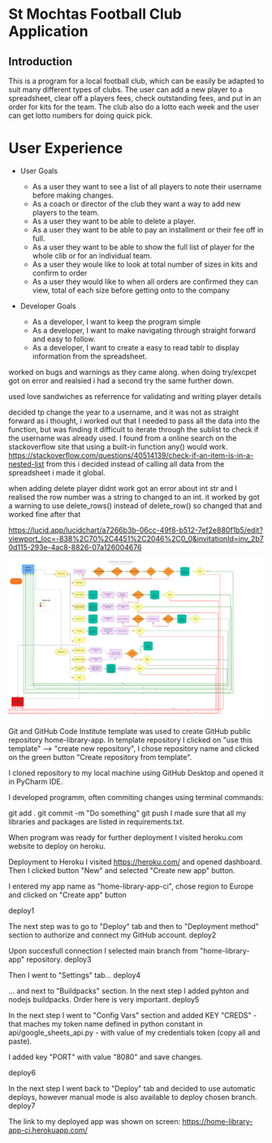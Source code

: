 # St Mochtas Football Club Application

## Introduction
This is a program for a local football club, which can be easily be adapted to suit many different types of clubs.
The user can add a new player to a spreadsheet, clear off a players fees, check outstanding fees, and put in an order 
for kits for the team. The club also do a lotto each week and the user can get lotto numbers for doing quick pick.

# User Experience

- User Goals
  - As a user they want to see a list of all players to note their username before making changes.
  - As a coach or director of the club they want a way to add new players to the team.
  - As a user they want to be able to delete a player.
  - As a user they want to be able to pay an installment or their fee off in full.
  - As a user they want to be able to show the full list of player for the whole clib or for an individual team.
  - As a user they woule like to look at total number of sizes in kits and confirm to order
  - As a user they would like to when all orders are confirmed they can view, total of each size before getting onto to the company

- Developer Goals
  - As a developer, I want to keep the program simple
  - As a developer, I want to make navigating through straight forward and easy to follow.
  - As a developer, I want to create a easy to read tablr to display information from the spreadsheet.

worked on bugs and warnings as they came along. when doing try/excpet got on error and realsied i had a second try the same further down.

used love sandwiches as referrence for validating and writing player details

decided tp change the year to a username, and it was not as straight forward as i thought, 
i worked out that I needed to pass all the data into the function, but was finding it difficult to iterate through the sublist to check if the username was already used. I found from a online search on the stackoverflow site that using a built-in function any() would work. https://stackoverflow.com/questions/40514139/check-if-an-item-is-in-a-nested-list
from this i decided instead of calling all data from the spreadsheet i made it global.

when adding delete player didnt work got an error about int str and I realised the row number was a string to changed to an int.
it worked by got a warning to use delete_rows() instead of delete_row() so changed that and worked fine after that

https://lucid.app/lucidchart/a7266b3b-06cc-49f8-b512-7ef2e880f1b5/edit?viewport_loc=-838%2C70%2C4451%2C2046%2C0_0&invitationId=inv_2b70d115-293e-4ac8-8826-07a126004676

![flow chart](/assets/images/flowchart.jpeg)

Git and GitHub
Code Institute template was used to create GitHub public repository home-library-app. In template repository I clicked on "use this template" --> "create new repository", I chose repository name and clicked on the green button "Create repository from template".

I cloned repository to my local machine using GitHub Desktop and opened it in PyCharm IDE.

I developed programm, often commiting changes using terminal commands:

git add .
git commit -m "Do something"
git push
I made sure that all my libraries and packages are listed in requirements.txt.

When program was ready for further deployment I visited heroku.com website to deploy on heroku.

Deployment to Heroku
I visited https://heroku.com/ and opened dashboard. Then I clicked button "New" and selected "Create new app" button.

I entered my app name as "home-library-app-ci", chose region to Europe and clicked on "Create app" button

deploy1

The next step was to go to "Deploy" tab and then to "Deployment method" section to authorize and connect my GitHub account.
deploy2

Upon succesfull connection I selected main branch from "home-library-app" repository.
deploy3

Then I went to "Settings" tab...
deploy4

... and next to "Buildpacks" section. In the next step I added pyhton and nodejs buildpacks. Order here is very important.
deploy5

In the next step I went to "Config Vars" section and added KEY "CREDS" - that maches my token name defined in python constant in api/google_sheets_api.py - with value of my credentials token (copy all and paste).

I added key "PORT" with value "8080" and save changes.

deploy6

In the next step I went back to "Deploy" tab and decided to use automatic deploys, however manual mode is also available to deploy chosen branch.
deploy7

The link to my deployed app was shown on screen: https://home-library-app-ci.herokuapp.com/
